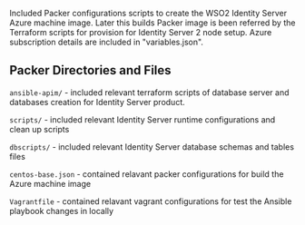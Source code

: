 Included Packer configurations scripts to create the WSO2 Identity Server Azure machine image. Later this builds Packer image is been referred by the Terraform scripts for provision for Identity Server 2 node setup.
Azure subscription details are included in "variables.json".


Packer Directories and Files
----------------

`ansible-apim/` - 
    included relevant terraform scripts of database server and databases creation for Identity Server product.

`scripts/` - 
    included relevant Identity Server runtime configurations and clean up scripts
    
`dbscripts/` - 
    included relevant Identity Server database schemas and tables files
    
`centos-base.json` - 
    contained relavant packer configurations for build the Azure machine image
    
`Vagrantfile` - 
    contained relavant vagrant configurations for test the Ansible playbook changes in locally
